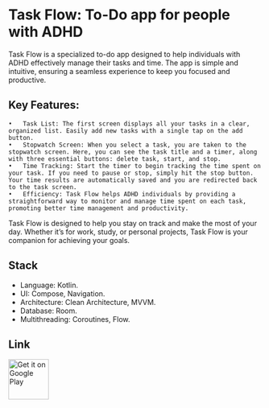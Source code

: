 # Task Flow: To-Do app for people with ADHD
Task Flow is a specialized to-do app designed to help individuals with ADHD effectively manage their tasks and time.
The app is simple and intuitive, ensuring a seamless experience to keep you focused and productive.

## Key Features:
	•	Task List: The first screen displays all your tasks in a clear, organized list. Easily add new tasks with a single tap on the add button.
	•	Stopwatch Screen: When you select a task, you are taken to the stopwatch screen. Here, you can see the task title and a timer, along with three essential buttons: delete task, start, and stop.
	•	Time Tracking: Start the timer to begin tracking the time spent on your task. If you need to pause or stop, simply hit the stop button. Your time results are automatically saved and you are redirected back to the task screen.
	•	Efficiency: Task Flow helps ADHD individuals by providing a straightforward way to monitor and manage time spent on each task, promoting better time management and productivity.

Task Flow is designed to help you stay on track and make the most of your day. Whether it’s for work, study, or personal projects, Task Flow is your companion for achieving your goals.

## Stack
- Language: Kotlin.
- UI: Compose, Navigation.
- Architecture: Clean Architecture, MVVM.
- Database: Room.
- Multithreading: Coroutines, Flow.

## Link
<p style="text-align: left;">
<a href="https://play.google.com/store/apps/details?id=t.me.octopusapps.taskflow">
    <img alt="Get it on Google Play"
        height="80"
        src="https://play.google.com/intl/en_us/badges/images/generic/en_badge_web_generic.png" />
</a> 
